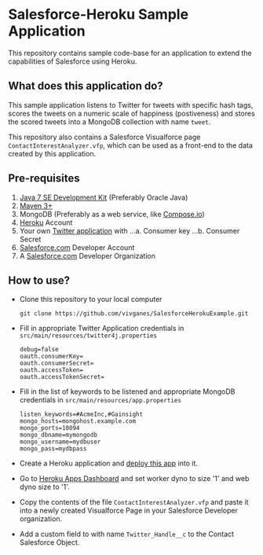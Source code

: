 Salesforce-Heroku Sample Application
=========

This repository contains sample code-base for an application to extend the capabilities of Salesforce using Heroku.

What does this application do?
----
This sample application listens to Twitter for tweets with specific hash tags, scores the tweets on a numeric scale of happiness (postiveness) and stores the scored tweets into a MongoDB collection with name `tweet`.

This repository also contains a Salesforce Visualforce page `ContactInterestAnalyzer.vfp`, which can be used as a front-end to the data created by this application.

Pre-requisites
----
1. [Java 7 SE Development Kit](http://www.oracle.com/technetwork/java/javase/downloads/jdk7-downloads-1880260.html) (Preferably Oracle Java)
2. [Maven 3+](http://maven.apache.org/download.cgi)
3. MongoDB (Preferably as a web service, like [Compose.io](http://www.compose.io))
4. [Heroku](http://www.heroku.com) Account
5. Your own [Twitter application](https://apps.twitter.com/) with
...a. Consumer key
...b. Consumer Secret
6. [Salesforce.com](http://www.salesforce.com) Developer Account
7. A [Salesforce.com](http://www.salesforce.com) Developer Organization

How to use?
----
* Clone this repository to your local computer

    ```
    git clone https://github.com/vivganes/SalesforceHerokuExample.git
    ```
* Fill in appropriate Twitter Application credentials in ```src/main/resources/twitter4j.properties```

    ```
    debug=false
    oauth.consumerKey=
    oauth.consumerSecret=
    oauth.accessToken=
    oauth.accessTokenSecret=
    ```
* Fill in the list of keywords to be listened and appropriate MongoDB credentials in ```src/main/resources/app.properties```

    ```
    listen_keywords=#AcmeInc,#Gainsight
    mongo_hosts=mongohost.example.com
    mongo_ports=10094
    mongo_dbname=mymongodb
    mongo_username=mydbuser
    mongo_pass=mydbpass
    ```
* Create a Heroku application and [deploy this app](https://devcenter.heroku.com/articles/git) into it.

* Go to [Heroku Apps Dashboard](http://dashboard.heroku.com) and set worker dyno to size '1' and web dyno size to '1'.

* Copy the contents of the file ```ContactInterestAnalyzer.vfp``` and paste it into a newly created Visualforce Page in your Salesforce Developer organization.

* Add a custom field to with name ```Twitter_Handle__c``` to the Contact Salesforce Object.